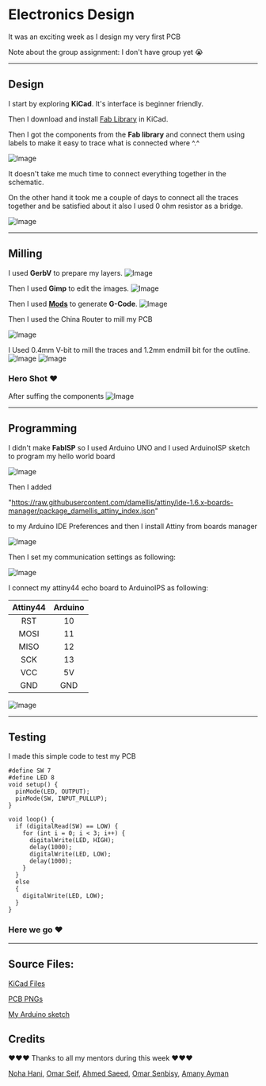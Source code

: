 # Electronics Design

It was an exciting week as I design my very first PCB

Note about the group assignment:
I don't have group yet 😭
___

## Design 
I start by exploring **KiCad**. It's interface is beginner friendly.

Then I download and install [Fab Library](https://gitlab.fabcloud.org/pub/libraries/electronics/kicad) in KiCad.

Then I got the components from the **Fab library** and connect them using labels to make it easy to trace what is connected where ^.^

![Image](./Images/schematic.png)

It doesn't take me much time to connect everything together in the schematic. 

On the other hand it took me a couple of days to connect all the traces together and be satisfied about it also I used 0 ohm resistor as a bridge.

![Image](./Images/PCB.png)
___

## Milling
 
I used **GerbV** to prepare my layers.
![Image](./Images/GerbV.png)

Then I used **Gimp** to edit the images.
![Image](./Images/GIMP.png)

Then I used **[Mods](https://mods.cba.mit.edu/)** to generate **G-Code**.
![Image](./Images/Mods.png)

Then I used the China Router to mill my PCB 

![Image](./Images/china.png)

I Used 0.4mm V-bit to mill the traces and 1.2mm endmill bit for the outline.
![Image](./Images/PCB1.jpg)
![Image](./Images/PCB2.jpg)
### Hero Shot ♥
After suffing the components
![Image](./Images/HelloPCB.jpg)
___

## Programming

I didn't make **FabISP** so I used Arduino UNO and I used ArduinoISP sketch to program my hello world board 

![Image](./Images/ArduinoISP.png)

Then I added 

"https://raw.githubusercontent.com/damellis/attiny/ide-1.6.x-boards-manager/package_damellis_attiny_index.json"

to my Arduino IDE Preferences and then I install Attiny from boards manager 

![Image](./Images/Attiny.png)


Then I set my communication settings as following:

![Image](./Images/Attiny44.png)

I connect my attiny44 echo board to ArduinoIPS as following:

| **Attiny44** | **Arduino** |
|:----------:|:-----------:|
|     RST    |      10     |
|    MOSI    |      11     |
|    MISO    |      12     |
|     SCK    |      13     |
|     VCC    |      5V     |
|     GND    |     GND     |

![Image](./Images/Arduinoasisp.jpg)

___
## Testing

I made this simple code to test my PCB

```
#define SW 7
#define LED 8
void setup() {
  pinMode(LED, OUTPUT);
  pinMode(SW, INPUT_PULLUP);
}

void loop() {
  if (digitalRead(SW) == LOW) {
    for (int i = 0; i < 3; i++) {
      digitalWrite(LED, HIGH);
      delay(1000);
      digitalWrite(LED, LOW);
      delay(1000);
    }
  } 
  else
  {
    digitalWrite(LED, LOW);
  }
}

```



### Here we go ♥


___


## Source Files:


[KiCad Files](./Files/HelloWorld-KiCad.zip)

[PCB PNGs](./Files/PNGs.zip)

[My Arduino sketch](./Files/Blink_attiny44.ino)


## Credits
♥♥♥ Thanks to all my mentors during this week ♥♥♥

[Noha Hani](http://fabacademy.org/2021/labs/egypt/students/noha-hani), 
[Omar Seif](https://fabacademy.org/2022/labs/egypt/students/omar-seif/), 
[Ahmed Saeed](http://fabacademy.org/2020/labs/egypt/students/ahmad-saeed/),
[Omar Senbisy](https://fabacademy.org/2022/labs/egypt/students/omar-abdulhameed/), 
[Amany Ayman](https://fabacademy.org/2022/labs/egypt/students/amany-ayman/)

